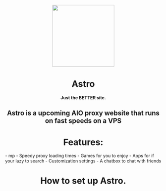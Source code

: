 <p align="center"><img src="https://raw.githubusercontent.com/GalacticNetwork/astro-static/main/static/astro.png" height="200">
</p>
<h1 align="center">Astro</h1>
<p align="center"><strong>Just the BETTER site.</strong></p>
<h2 align="center">Astro is a upcoming AIO proxy website that runs on fast speeds on a VPS</h2>

<h1 align="center">Features:</h1>
- mp
- Speedy proxy loading times
- Games for you to enjoy
- Apps for if your lazy to search
- Customization settings
- A chatbox to chat with friends

<h1 align="center">How to set up Astro.</h1>
